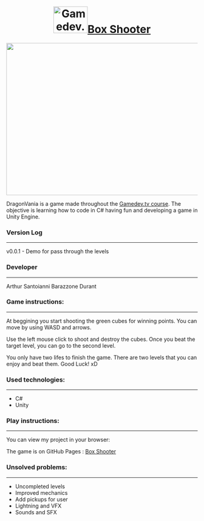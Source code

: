 <a href="https://arthsan.github.io/unity-box-shooter"><h1 align="center"><img src="https://www.trzcacak.rs/myfile/detail/230-2304172_michigan-state-university-michigan-state-college-football-logo.png" width= "90" height="70" alt="Gamedev.tv">Box Shooter</img></h1></a>


<p align="center"><img src="https://encrypted-tbn0.gstatic.com/images?q=tbn:ANd9GcRXGsNlOhTPTwQ3oRq1iAz_LkATF9CHWGqPi9BPTMe7_9urE1LS3w&s" width = "600" height="400"></p>

DragonVania is a game made throughout the [Gamedev.tv course](https://www.gamedev.tv/). The objective is learning how to code in C# having fun and developing a game in Unity Engine.

### Version Log
----

v0.0.1 - Demo for pass through the levels


### Developer
-------------------------

Arthur Santoianni Barazzone Durant

### Game instructions:
-------------------------

At beggining you start shooting the green cubes for winning points. You can move by using WASD and arrows.

Use the left mouse click to shoot and destroy the cubes. Once you beat the target level, you can go to the second level.

You only have two lifes to finish the game. There are two levels that you can enjoy and beat them. Good Luck! xD

### Used technologies:
-------------------------

* C#
* Unity


### Play instructions:
------------------------------

You can view my project in your browser:

The game is on GitHub Pages : [Box Shooter](https://arthsan.github.io/unity-box-shooter)

### Unsolved problems:
-------------------------

* Uncompleted levels
* Improved mechanics
* Add pickups for user
* Lightning and VFX
* Sounds and SFX
